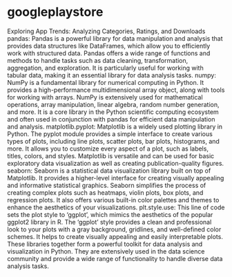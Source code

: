 # googleplaystore
Exploring App Trends: Analyzing Categories, Ratings, and Downloads
pandas: Pandas is a powerful library for data manipulation and analysis that provides data structures like DataFrames, which allow you to efficiently work with structured data. Pandas offers a wide range of functions and methods to handle tasks such as data cleaning, transformation, aggregation, and exploration. It is particularly useful for working with tabular data, making it an essential library for data analysis tasks.
numpy: NumPy is a fundamental library for numerical computing in Python. It provides a high-performance multidimensional array object, along with tools for working with arrays. NumPy is extensively used for mathematical operations, array manipulation, linear algebra, random number generation, and more. It is a core library in the Python scientific computing ecosystem and often used in conjunction with pandas for efficient data manipulation and analysis.
matplotlib.pyplot: Matplotlib is a widely used plotting library in Python. The pyplot module provides a simple interface to create various types of plots, including line plots, scatter plots, bar plots, histograms, and more. It allows you to customize every aspect of a plot, such as labels, titles, colors, and styles. Matplotlib is versatile and can be used for basic exploratory data visualization as well as creating publication-quality figures.
seaborn: Seaborn is a statistical data visualization library built on top of Matplotlib. It provides a higher-level interface for creating visually appealing and informative statistical graphics. Seaborn simplifies the process of creating complex plots such as heatmaps, violin plots, box plots, and regression plots. It also offers various built-in color palettes and themes to enhance the aesthetics of your visualizations.
plt.style.use: This line of code sets the plot style to ‘ggplot’, which mimics the aesthetics of the popular ggplot2 library in R. The ‘ggplot’ style provides a clean and professional look to your plots with a gray background, gridlines, and well-defined color schemes. It helps to create visually appealing and easily interpretable plots.
These libraries together form a powerful toolkit for data analysis and visualization in Python. They are extensively used in the data science community and provide a wide range of functionality to handle diverse data analysis tasks.

